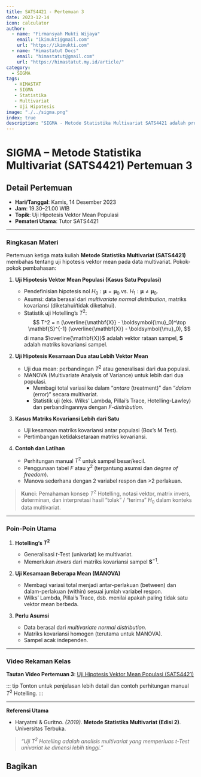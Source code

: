 ```yaml
--- 
title: SATS4421 - Pertemuan 3
date: 2023-12-14
icon: calculator
author:
  - name: "Firmansyah Mukti Wijaya"
    email: "ikimukti@gmail.com"
    url: "https://ikimukti.com"
  - name: "Himastatut Docs"
    email: "himastatut@gmail.com"
    url: "https://himastatut.my.id/article/"
category:
  - SIGMA
tags:
   - HIMASTAT
   - SIGMA
   - Statistika
   - Multivariat
   - Uji Hipotesis
image: "./../sigma.png"
index: true
description: "SIGMA - Metode Statistika Multivariat SATS4421 adalah program untuk memperdalam pemahaman mahasiswa dalam mata kuliah Metode Statistika Multivariat, khususnya pada topik Uji Hipotesis Vektor Mean Populasi."
--- 
```


# SIGMA – Metode Statistika Multivariat (SATS4421) Pertemuan 3

## Detail Pertemuan

- **Hari/Tanggal**: Kamis, 14 Desember 2023  
- **Jam**: 19.30–21.00 WIB  
- **Topik**: Uji Hipotesis Vektor Mean Populasi  
- **Pemateri Utama**: Tutor SATS4421

--- 

### Ringkasan Materi

Pertemuan ketiga mata kuliah **Metode Statistika Multivariat (SATS4421)** membahas tentang uji hipotesis vektor mean pada data multivariat. Pokok-pokok pembahasan:

1. **Uji Hipotesis Vektor Mean Populasi (Kasus Satu Populasi)**  
   - Pendefinisian hipotesis nol $H_0: \boldsymbol{\mu} = \boldsymbol{\mu}_0$ vs. $H_1: \boldsymbol{\mu} \neq \boldsymbol{\mu}_0$.  
   - Asumsi: data berasal dari *multivariate normal distribution*, matriks kovariansi (diketahui/tidak diketahui).  
   - Statistik uji Hotelling’s $T^2$:  
     $$
     T^2 = n (\overline{\mathbf{X}} - \boldsymbol{\mu}_0)^\top \mathbf{S}^{-1} (\overline{\mathbf{X}} - \boldsymbol{\mu}_0),
     $$
     di mana $\overline{\mathbf{X}}$ adalah vektor rataan sampel, $\mathbf{S}$ adalah matriks kovariansi sampel.  

2. **Uji Hipotesis Kesamaan Dua atau Lebih Vektor Mean**  
   - Uji dua mean: perbandingan $T^2$ atau generalisasi dari dua populasi.  
   - MANOVA (Multivariate Analysis of Variance) untuk lebih dari dua populasi.  
     - Membagi total variasi ke dalam “*antara* (treatment)” dan “*dalam* (error)” secara multivariat.  
     - Statistik uji (eks. Wilks' Lambda, Pillai’s Trace, Hotelling-Lawley) dan perbandingannya dengan *F-distribution*.

3. **Kasus Matriks Kovariansi Lebih dari Satu**  
   - Uji kesamaan matriks kovariansi antar populasi (Box’s M Test).  
   - Pertimbangan ketidaksetaraan matriks kovariansi.

4. **Contoh dan Latihan**  
   - Perhitungan manual $T^2$ untuk sampel besar/kecil.  
   - Penggunaan tabel $F$ atau $\chi^2$ (tergantung asumsi dan *degree of freedom*).  
   - Manova sederhana dengan 2 variabel respon dan >2 perlakuan.

> **Kunci**: Pemahaman konsep $T^2$ Hotelling, notasi vektor, matrix invers, determinan, dan interpretasi hasil “tolak” / “terima” $H_0$ dalam konteks data multivariat.

--- 

### Poin-Poin Utama

1. **Hotelling’s $T^2$**  
   - Generalisasi $t$-Test (univariat) ke multivariat.  
   - Memerlukan *invers* dari matriks kovariansi sampel $\mathbf{S}^{-1}$.  

2. **Uji Kesamaan Beberapa Mean (MANOVA)**  
   - Membagi variasi total menjadi antar-perlakuan (between) dan dalam-perlakuan (within) sesuai jumlah variabel respon.  
   - Wilks’ Lambda, Pillai’s Trace, dsb. menilai apakah paling tidak satu vektor mean berbeda.

3. **Perlu Asumsi**  
   - Data berasal dari *multivariate normal distribution*.  
   - Matriks kovariansi homogen (terutama untuk MANOVA).  
   - Sampel acak independen.

--- 

### Video Rekaman Kelas

**Tautan Video Pertemuan 3**: [Uji Hipotesis Vektor Mean Populasi (SATS4421)](https://www.youtube.com/watch?v=jyMNUMEn7-s)

<VidStack
  src="https://www.youtube.com/watch?v=jyMNUMEn7-s"
  title="SIGMA - Pengantar Statistika Matematis I (SATS4410) Pertemuan 3"
/>

::: tip
Tonton untuk penjelasan lebih detail dan contoh perhitungan manual $T^2$ Hotelling.
:::

--- 

**Referensi Utama**  
- Haryatmi & Guritno. *(2019)*. **Metode Statistika Multivariat (Edisi 2)**. Universitas Terbuka.

> *“Uji $T^2$ Hotelling adalah analisis multivariat yang memperluas $t$-Test univariat ke dimensi lebih tinggi.”*



## Bagikan
<Share colorful />
<GitContributors />
<GitChangelog />